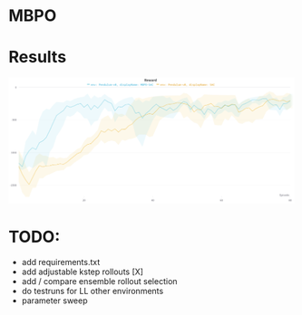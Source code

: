# MBPO



# Results

![alt_text](imgs/MBPO_Pendulum.png)




# TODO:

- add requirements.txt
- add adjustable kstep rollouts [X]
- add / compare ensemble rollout selection
- do testruns for LL other environments
- parameter sweep

